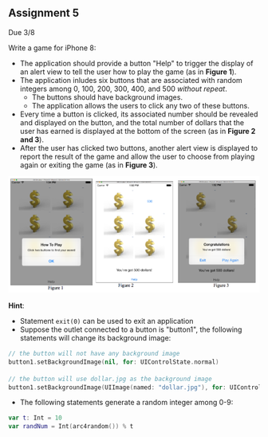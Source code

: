 ## Assignment 5
Due 3/8

Write a game for iPhone 8:
* The application should provide a button "Help" to trigger the display of an alert view to tell the user how to play the game (as in **Figure 1**).
* The application inludes six buttons that are associated with random integers among 0, 100, 200, 300, 400, and 500 *without repeat*.
    * The buttons should have background images.
    * The application allows the users to click any two of these buttons.
* Every time a button is clicked, its associated number should be revealed and displayed on the button, and the total number of dollars that the user has earned is displayed at the bottom of the screen (as in **Figure 2 and 3**).
* After the user has clicked two buttons, another alert view is displayed to report the result of the game and allow the user to choose from playing again or exiting the game (as in **Figure 3**).

![example image](example.png)

**Hint**:
* Statement `exit(0)` can be used to exit an application
* Suppose the outlet connected to a button is "button1", the following statements will change its background image:
```swift
// the button will not have any background image
button1.setBackgroundImage(nil, for: UIControlState.normal)

// the button will use dollar.jpg as the background image
button1.setBackgroundImage(UIImage(named: "dollar.jpg"), for: UIControlState.normal)
```
* The following statements generate a random integer among 0-9:
```swift
var t: Int = 10
var randNum = Int(arc4random()) % t
```
